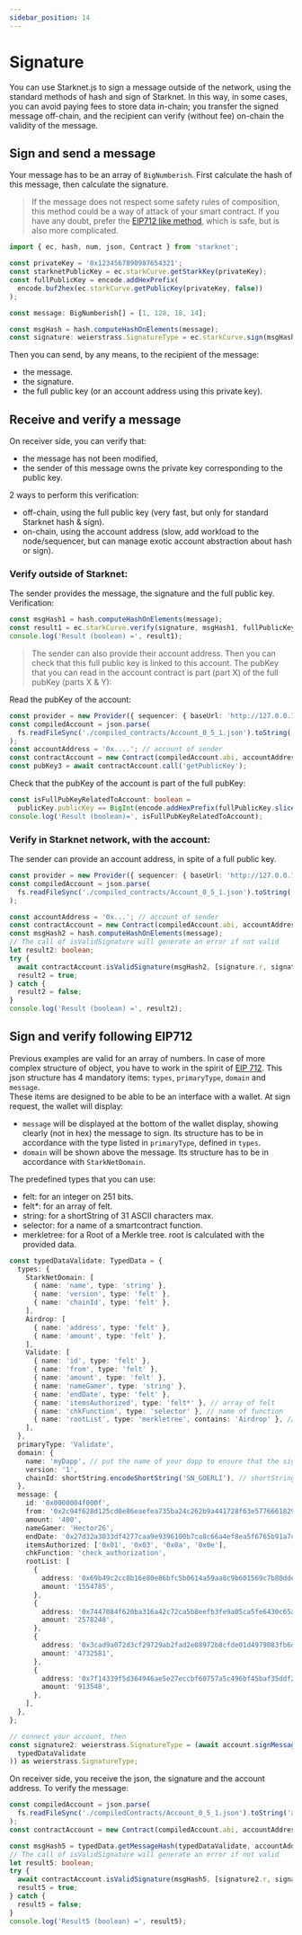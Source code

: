 ```yaml
---
sidebar_position: 14
---
```


# Signature

You can use Starknet.js to sign a message outside of the network, using the standard methods of hash and sign of Starknet. In this way, in some cases, you can avoid paying fees to store data in-chain; you transfer the signed message off-chain, and the recipient can verify (without fee) on-chain the validity of the message.

## Sign and send a message

Your message has to be an array of `BigNumberish`. First calculate the hash of this message, then calculate the signature.

> If the message does not respect some safety rules of composition, this method could be a way of attack of your smart contract. If you have any doubt, prefer the [EIP712 like method](#sign-and-verify-following-eip712), which is safe, but is also more complicated.

```typescript
import { ec, hash, num, json, Contract } from 'starknet';

const privateKey = '0x1234567890987654321';
const starknetPublicKey = ec.starkCurve.getStarkKey(privateKey);
const fullPublicKey = encode.addHexPrefix(
  encode.buf2hex(ec.starkCurve.getPublicKey(privateKey, false))
);

const message: BigNumberish[] = [1, 128, 18, 14];

const msgHash = hash.computeHashOnElements(message);
const signature: weierstrass.SignatureType = ec.starkCurve.sign(msgHash, privateKey);
```

Then you can send, by any means, to the recipient of the message:

- the message.
- the signature.
- the full public key (or an account address using this private key).

## Receive and verify a message

On receiver side, you can verify that:

- the message has not been modified,
- the sender of this message owns the private key corresponding to the public key.

2 ways to perform this verification:

- off-chain, using the full public key (very fast, but only for standard Starknet hash & sign).
- on-chain, using the account address (slow, add workload to the node/sequencer, but can manage exotic account abstraction about hash or sign).

### Verify outside of Starknet:

The sender provides the message, the signature and the full public key. Verification:

```typescript
const msgHash1 = hash.computeHashOnElements(message);
const result1 = ec.starkCurve.verify(signature, msgHash1, fullPublicKey);
console.log('Result (boolean) =', result1);
```

> The sender can also provide their account address. Then you can check that this full public key is linked to this account. The pubKey that you can read in the account contract is part (part X) of the full pubKey (parts X & Y):

Read the pubKey of the account:

```typescript
const provider = new Provider({ sequencer: { baseUrl: 'http://127.0.0.1:5050' } }); //devnet
const compiledAccount = json.parse(
  fs.readFileSync('./compiled_contracts/Account_0_5_1.json').toString('ascii')
);
const accountAddress = '0x....'; // account of sender
const contractAccount = new Contract(compiledAccount.abi, accountAddress, provider);
const pubKey3 = await contractAccount.call('getPublicKey');
```

Check that the pubKey of the account is part of the full pubKey:

```typescript
const isFullPubKeyRelatedToAccount: boolean =
  publicKey.publicKey == BigInt(encode.addHexPrefix(fullPublicKey.slice(4, 68)));
console.log('Result (boolean)=', isFullPubKeyRelatedToAccount);
```

### Verify in Starknet network, with the account:

The sender can provide an account address, in spite of a full public key.

```typescript
const provider = new Provider({ sequencer: { baseUrl: 'http://127.0.0.1:5050' } }); //devnet
const compiledAccount = json.parse(
  fs.readFileSync('./compiled_contracts/Account_0_5_1.json').toString('ascii')
);

const accountAddress = '0x...'; // account of sender
const contractAccount = new Contract(compiledAccount.abi, accountAddress, provider);
const msgHash2 = hash.computeHashOnElements(message);
// The call of isValidSignature will generate an error if not valid
let result2: boolean;
try {
  await contractAccount.isValidSignature(msgHash2, [signature.r, signature.s]);
  result2 = true;
} catch {
  result2 = false;
}
console.log('Result (boolean) =', result2);
```

## Sign and verify following EIP712

Previous examples are valid for an array of numbers. In case of more complex structure of object, you have to work in the spirit of [EIP 712](https://eips.ethereum.org/EIPS/eip-712). This json structure has 4 mandatory items: `types`, `primaryType`, `domain` and `message`.  
These items are designed to be able to be an interface with a wallet. At sign request, the wallet will display:

- `message` will be displayed at the bottom of the wallet display, showing clearly (not in hex) the message to sign. Its structure has to be in accordance with the type listed in `primaryType`, defined in `types`.
- `domain` will be shown above the message. Its structure has to be in accordance with `StarkNetDomain`.

The predefined types that you can use:

- felt: for an integer on 251 bits.
- felt\*: for an array of felt.
- string: for a shortString of 31 ASCII characters max.
- selector: for a name of a smartcontract function.
- merkletree: for a Root of a Merkle tree. root is calculated with the provided data.

```typescript
const typedDataValidate: TypedData = {
  types: {
    StarkNetDomain: [
      { name: 'name', type: 'string' },
      { name: 'version', type: 'felt' },
      { name: 'chainId', type: 'felt' },
    ],
    Airdrop: [
      { name: 'address', type: 'felt' },
      { name: 'amount', type: 'felt' },
    ],
    Validate: [
      { name: 'id', type: 'felt' },
      { name: 'from', type: 'felt' },
      { name: 'amount', type: 'felt' },
      { name: 'nameGamer', type: 'string' },
      { name: 'endDate', type: 'felt' },
      { name: 'itemsAuthorized', type: 'felt*' }, // array of felt
      { name: 'chkFunction', type: 'selector' }, // name of function
      { name: 'rootList', type: 'merkletree', contains: 'Airdrop' }, // root of a merkle tree
    ],
  },
  primaryType: 'Validate',
  domain: {
    name: 'myDapp', // put the name of your dapp to ensure that the signatures will not be used by other DAPP
    version: '1',
    chainId: shortString.encodeShortString('SN_GOERLI'), // shortString of 'SN_GOERLI' (or 'SN_MAIN' or 'SN_GOERLI2'), to be sure that signature can't be used by other network.
  },
  message: {
    id: '0x0000004f000f',
    from: '0x2c94f628d125cd0e86eaefea735ba24c262b9a441728f63e5776661829a4066',
    amount: '400',
    nameGamer: 'Hector26',
    endDate: '0x27d32a3033df4277caa9e9396100b7ca8c66a4ef8ea5f6765b91a7c17f0109c',
    itemsAuthorized: ['0x01', '0x03', '0x0a', '0x0e'],
    chkFunction: 'check_authorization',
    rootList: [
      {
        address: '0x69b49c2cc8b16e80e86bfc5b0614a59aa8c9b601569c7b80dde04d3f3151b79',
        amount: '1554785',
      },
      {
        address: '0x7447084f620ba316a42c72ca5b8eefb3fe9a05ca5fe6430c65a69ecc4349b3b',
        amount: '2578248',
      },
      {
        address: '0x3cad9a072d3cf29729ab2fad2e08972b8cfde01d4979083fb6d15e8e66f8ab1',
        amount: '4732581',
      },
      {
        address: '0x7f14339f5d364946ae5e27eccbf60757a5c496bf45baf35ddf2ad30b583541a',
        amount: '913548',
      },
    ],
  },
};

// connect your account, then
const signature2: weierstrass.SignatureType = (await account.signMessage(
  typedDataValidate
)) as weierstrass.SignatureType;
```

On receiver side, you receive the json, the signature and the account address. To verify the message:

```typescript
const compiledAccount = json.parse(
  fs.readFileSync('./compiledContracts/Account_0_5_1.json').toString('ascii')
);
const contractAccount = new Contract(compiledAccount.abi, accountAddress, provider);

const msgHash5 = typedData.getMessageHash(typedDataValidate, accountAddress);
// The call of isValidSignature will generate an error if not valid
let result5: boolean;
try {
  await contractAccount.isValidSignature(msgHash5, [signature2.r, signature2.s]);
  result5 = true;
} catch {
  result5 = false;
}
console.log('Result5 (boolean) =', result5);
```
